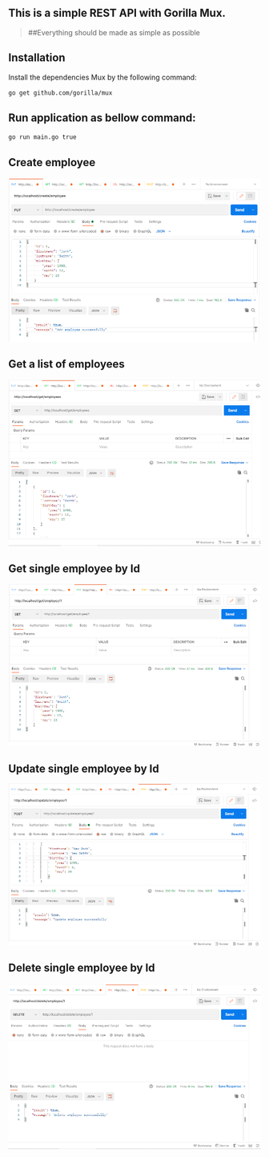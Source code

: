 ## This is a simple REST API with Gorilla Mux.
>##Everything should be made as simple as possible

## Installation
Install the dependencies Mux by the following command:

```sh
go get github.com/gorilla/mux
```

## Run application as bellow command:
```sh
go run main.go true
```

## Create employee 
![](https://github.com/TaiLeThanhGit/EmployeeREST_API/blob/master/readme_images/create_imployee.png)

## Get a list of employees
![](https://github.com/TaiLeThanhGit/EmployeeREST_API/blob/master/readme_images/get_employee_list.png)

## Get single employee by Id
![](https://github.com/TaiLeThanhGit/EmployeeREST_API/blob/master/readme_images/get_employee_by_id.png)

## Update single employee by Id
![](https://github.com/TaiLeThanhGit/EmployeeREST_API/blob/master/readme_images/update_employee.png)

## Delete single employee by Id
![](https://github.com/TaiLeThanhGit/EmployeeREST_API/blob/master/readme_images/delete_employee.png)
